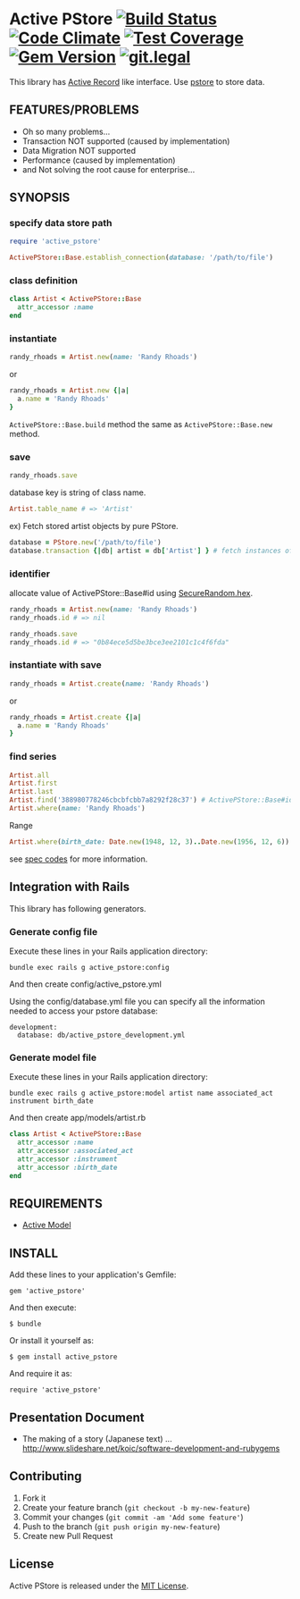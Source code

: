 # Active PStore [![Build Status](https://travis-ci.org/koic/active_pstore.svg)](https://travis-ci.org/koic/active_pstore) [![Code Climate](https://codeclimate.com/github/koic/active_pstore/badges/gpa.svg)](https://codeclimate.com/github/koic/active_pstore) [![Test Coverage](https://codeclimate.com/github/koic/active_pstore/badges/coverage.svg)](https://codeclimate.com/github/koic/active_pstore/coverage) [![Gem Version](https://badge.fury.io/rb/active_pstore.svg)](http://badge.fury.io/rb/active_pstore) [![git.legal](https://git.legal/projects/3086/badge.svg "Number of libraries approved")](https://git.legal/projects/3086)

This library has [Active Record](https://github.com/rails/rails/tree/master/activerecord) like interface. Use [pstore](http://docs.ruby-lang.org/en/2.2.0/PStore.html) to store data.

## FEATURES/PROBLEMS

* Oh so many problems...
* Transaction NOT supported (caused by implementation)
* Data Migration NOT supported
* Performance (caused by implementation)
* and Not solving the root cause for enterprise...

## SYNOPSIS

### specify data store path

```ruby
require 'active_pstore'

ActivePStore::Base.establish_connection(database: '/path/to/file')
```

### class definition

```ruby
class Artist < ActivePStore::Base
  attr_accessor :name
end
```

### instantiate

```ruby
randy_rhoads = Artist.new(name: 'Randy Rhoads')
```

or

```ruby
randy_rhoads = Artist.new {|a|
  a.name = 'Randy Rhoads'
}
```

`ActivePStore::Base.build` method the same as `ActivePStore::Base.new` method.

### save

```ruby
randy_rhoads.save
```

database key is string of class name.

```ruby
Artist.table_name # => 'Artist'
```

ex) Fetch stored artist objects by pure PStore.

```ruby
database = PStore.new('/path/to/file')
database.transaction {|db| artist = db['Artist'] } # fetch instances of Artist class.
```

### identifier

allocate value of ActivePStore::Base#id using [SecureRandom.hex](http://ruby-doc.org/stdlib-2.2.0/libdoc/securerandom//rdoc/SecureRandom.html#method-c-hex).

```ruby
randy_rhoads = Artist.new(name: 'Randy Rhoads')
randy_rhoads.id # => nil

randy_rhoads.save
randy_rhoads.id # => "0b84ece5d5be3bce3ee2101c1c4f6fda"
```

### instantiate with save

```ruby
randy_rhoads = Artist.create(name: 'Randy Rhoads')
```

or

```ruby
randy_rhoads = Artist.create {|a|
  a.name = 'Randy Rhoads'
}
```

### find series

```ruby
Artist.all
Artist.first
Artist.last
Artist.find('388980778246cbcbfcbb7a8292f28c37') # ActivePStore::Base#id is an SecureRandom.hex value
Artist.where(name: 'Randy Rhoads')
```

Range

```ruby
Artist.where(birth_date: Date.new(1948, 12, 3)..Date.new(1956, 12, 6))
```

see [spec codes](https://github.com/koic/active_pstore/tree/master/spec) for more information.

## Integration with Rails

This library has following generators.

### Generate config file

Execute these lines in your Rails application directory:

```
bundle exec rails g active_pstore:config
```

And then create config/active_pstore.yml

Using the config/database.yml file you can specify all the information needed to access your pstore database:

```
development:
  database: db/active_pstore_development.yml
```

### Generate model file

Execute these lines in your Rails application directory:

```
bundle exec rails g active_pstore:model artist name associated_act instrument birth_date
```

And then create app/models/artist.rb

```ruby
class Artist < ActivePStore::Base
  attr_accessor :name
  attr_accessor :associated_act
  attr_accessor :instrument
  attr_accessor :birth_date
end
```

## REQUIREMENTS

* [Active Model](https://github.com/rails/rails/tree/master/activemodel)

## INSTALL

Add these lines to your application's Gemfile:

```
gem 'active_pstore'
```

And then execute:

```
$ bundle
```

Or install it yourself as:

```
$ gem install active_pstore
```

And require it as:

```
require 'active_pstore'
```

## Presentation Document

* The making of a story (Japanese text) ... http://www.slideshare.net/koic/software-development-and-rubygems

## Contributing

1. Fork it
2. Create your feature branch (`git checkout -b my-new-feature`)
3. Commit your changes (`git commit -am 'Add some feature'`)
4. Push to the branch (`git push origin my-new-feature`)
5. Create new Pull Request

## License

Active PStore is released under the [MIT License](http://www.opensource.org/licenses/MIT).
